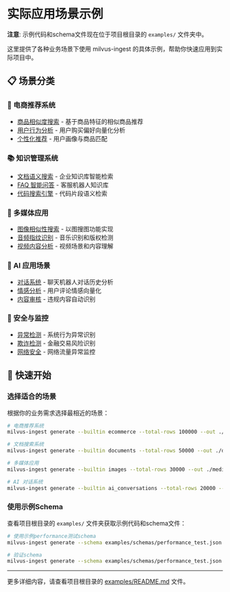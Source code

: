 # 实际应用场景示例

**注意**: 示例代码和schema文件现在位于项目根目录的 `examples/` 文件夹中。

这里提供了各种业务场景下使用 milvus-ingest 的具体示例，帮助你快速应用到实际项目中。

## 📋 场景分类

### 🛒 电商推荐系统
- [商品相似度搜索](ecommerce-similarity.md) - 基于商品特征的相似商品推荐
- [用户行为分析](user-behavior.md) - 用户购买偏好向量化分析
- [个性化推荐](personalized-recommendations.md) - 用户画像与商品匹配

### 📚 知识管理系统  
- [文档语义搜索](document-search.md) - 企业知识库智能检索
- [FAQ 智能问答](faq-chatbot.md) - 客服机器人知识库
- [代码搜索引擎](code-search.md) - 代码片段语义检索

### 🎵 多媒体应用
- [图像相似性搜索](image-similarity.md) - 以图搜图功能实现
- [音频指纹识别](audio-fingerprint.md) - 音乐识别和版权检测
- [视频内容分析](video-analysis.md) - 视频场景和内容理解

### 🤖 AI 应用场景
- [对话系统](conversation-ai.md) - 聊天机器人对话历史分析
- [情感分析](sentiment-analysis.md) - 用户评论情感向量化
- [内容审核](content-moderation.md) - 违规内容自动识别

### 🔐 安全与监控
- [异常检测](anomaly-detection.md) - 系统行为异常识别
- [欺诈检测](fraud-detection.md) - 金融交易风险识别
- [网络安全](cybersecurity.md) - 网络流量异常监控

## 🚀 快速开始

### 选择适合的场景

根据你的业务需求选择最相近的场景：

```bash
# 电商推荐系统
milvus-ingest generate --builtin ecommerce --total-rows 100000 --out ./ecommerce_demo

# 文档搜索系统
milvus-ingest generate --builtin documents --total-rows 50000 --out ./docs_demo

# 多媒体应用
milvus-ingest generate --builtin images --total-rows 30000 --out ./media_demo

# AI 对话系统
milvus-ingest generate --builtin ai_conversations --total-rows 20000 --out ./ai_demo
```

### 使用示例Schema

查看项目根目录的 `examples/` 文件夹获取示例代码和schema文件：

```bash
# 使用示例performance测试schema
milvus-ingest generate --schema examples/schemas/performance_test.json --total-rows 1000

# 验证schema
milvus-ingest generate --schema examples/schemas/performance_test.json --validate-only
```

---

更多详细内容，请查看项目根目录的 [examples/README.md](../../examples/README.md) 文件。